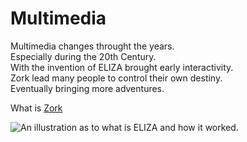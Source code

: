 # Multimedia

Multimedia changes throught the years.  
Especially during the 20th Century.  
With the invention of ELIZA brought early interactivity.  
Zork lead many people to control their own destiny.  
Eventually bringing more adventures.  

What is [Zork](https://www.youtube.com/watch?v=HCIesZ1yY_w)   

![An illustration as to what is ELIZA and how it worked.]()
